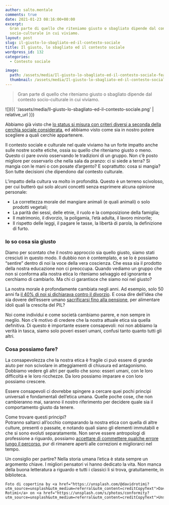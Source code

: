 ```yaml
---
author: salto.mentale
comments: true
date: 2021-01-23 08:16:00+00:00
excerpt:
  Gran parte di quello che riteniamo giusto o sbagliato dipende dal contesto
  socio-culturale in cui viviamo.
layout: post
slug: il-giusto-lo-sbagliato-ed-il-contesto-sociale
title: Il giusto, lo sbagliato ed il contesto sociale
wordpress_id: 132
categories:
  - Contesto sociale

image:
  path: /assets/media/Il-giusto-lo-sbagliato-ed-il-contesto-sociale-featured-1.jpg
  thumbnail: /assets/media/Il-giusto-lo-sbagliato-ed-il-contesto-sociale-featured-1.jpg
---
```


> Gran parte di quello che riteniamo giusto o sbagliato dipende dal contesto socio-culturale in cui viviamo.


![]({{ '/assets/media/Il-giusto-lo-sbagliato-ed-il-contesto-sociale.png' | relative_url }})

Abbiamo già visto che [lo status si misura con criteri diversi a seconda della cerchia sociale considerata](/il-costo-dello-status/), ed abbiamo visto come sia in nostro potere scegliere a quali cerchie appartenere.

Il contesto sociale e culturale nel quale viviamo ha un forte impatto anche sulle nostre scelte etiche, ossia su quello che riteniamo giusto o meno. Questo ci pare ovvio osservando le tradizioni di un gruppo. Non c’è posto migliore per osservarlo che nella sala da pranzo: ci si siede a terra? Si mangia con le mani o con posate d’argento? E soprattutto: cosa si mangia? Son tutte decisioni che dipendono dal contesto culturale.

L’impatto della cultura va molto in profondità. Questo è un terreno scivoloso, per cui butterò qui solo alcuni concetti senza esprimere alcuna opinione personale:

- La correttezza morale del mangiare animali (e quali animali) o solo prodotti vegetali;
- La parità dei sessi, delle etnie, il ruolo e la composizione della famiglia;
- Il matrimonio, il divorzio, la poligamia, l’età adulta, il lavoro minorile;
- Il rispetto delle leggi, il pagare le tasse, la libertà di parola, la definizione di furto.

### Io so cosa sia giusto

Diamo per scontato che il nostro approccio sia quello giusto, siamo stati cresciuti in questo modo. Il dubbio non è contemplato, e se lo è possiamo “sentire” dentro di noi la voce della vera coscienza. Che essa sia il prodotto della nostra educazione non ci preoccupa. Quando vediamo un gruppo che non si conforma alla nostra etica lo riteniamo selvaggio ed ignorante e cerchiamo di cambiarlo. Ma chi ci garantisce che siamo noi nel giusto?

La nostra morale è profondamente cambiata negli anni. Ad esempio, solo 50 anni fa [il 40% di noi si dichiarava contro il divorzio](https://it.wikipedia.org/wiki/Referendum_abrogativo_in_Italia_del_1974). E cosa dire dell’idea che sia dovere dell’essere umano [sacrificarsi fino alla pensione](/si-puo-smettere-di-lavorare-prima-della-pensione/), per alimentare idoli quali la crescita del PIL?

Noi come individui e come società cambiamo parere, e non sempre in meglio. Non c’è motivo di credere che la nostra attuale etica sia quella definitiva. Di questo è importante essere consapevoli: noi non abbiamo la verità in tasca, siamo solo poveri esseri umani, confusi tanto quanto tutti gli altri.

### Cosa possiamo fare?

La consapevolezza che la nostra etica è fragile ci può essere di grande aiuto per non scivolare in atteggiamenti di chiusura ed antagonismo. Dobbiamo vedere gli altri per quello che sono: esseri umani, con le loro difficoltà e le loro ricchezze. Da loro possiamo imparare e con loro possiamo crescere.

Essere consapevoli ci dovrebbe spingere a cercare quei pochi principi universali e fondamentali dell’etica umana. Quelle poche cose, che non cambieranno mai, saranno il nostro riferimento per decidere quale sia il comportamento giusto da tenere.

Come trovare questi principi?  
Potranno saltarci all’occhio comparando la nostra etica con quella di altre culture, presenti o passate, e notando quali siano gli elementi immutabili e che si sono evoluti separatamente. Non serve essere antropologi di professione a riguardo, possiamo [accettare di commettere qualche errore lungo il percorso](/la-natura-dellerrore-salto-mentale/), pur di rimanere aperti alle correzioni e migliorarci nel tempo.

Un consiglio per partire? Nella storia umana l’etica è stata sempre un argomento chiave. I migliori pensatori vi hanno dedicato la vita. Non manca della buona letteratura a riguardo e tutti i classici li si trova, gratuitamente, in biblioteca.

    Foto di copertina by <a href="https://unsplash.com/@davidrotimi?utm_source=unsplash&utm_medium=referral&utm_content=creditCopyText">David Rotimi</a> on <a href="https://unsplash.com/s/photos/conformity?utm_source=unsplash&utm_medium=referral&utm_content=creditCopyText">Unsplash</a>
